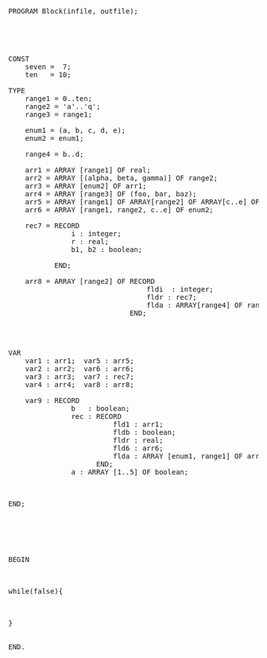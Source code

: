 <pre>
PROGRAM Block(infile, outfile);





CONST
    seven =  7;
    ten   = 10;

TYPE
    range1 = 0..ten;
    range2 = 'a'..'q';
    range3 = range1;

    enum1 = (a, b, c, d, e);
    enum2 = enum1;

    range4 = b..d;

    arr1 = ARRAY [range1] OF real;
    arr2 = ARRAY [(alpha, beta, gamma)] OF range2;
    arr3 = ARRAY [enum2] OF arr1;
    arr4 = ARRAY [range3] OF (foo, bar, baz);
    arr5 = ARRAY [range1] OF ARRAY[range2] OF ARRAY[c..e] OF enum2;
    arr6 = ARRAY [range1, range2, c..e] OF enum2;

    rec7 = RECORD
               i : integer;
               r : real;
               b1, b2 : boolean;

           END;

    arr8 = ARRAY [range2] OF RECORD
                                 fldi  : integer;
                                 fldr : rec7;
                                 flda : ARRAY[range4] OF range2;
                             END;




VAR
    var1 : arr1;  var5 : arr5;
    var2 : arr2;  var6 : arr6;
    var3 : arr3;  var7 : rec7;
    var4 : arr4;  var8 : arr8;

    var9 : RECORD
               b   : boolean;
               rec : RECORD
                         fld1 : arr1;
                         fldb : boolean;
                         fldr : real;
                         fld6 : arr6;
                         flda : ARRAY [enum1, range1] OF arr8;
                     END;
               a : ARRAY [1..5] OF boolean;



END;






BEGIN



while(false){



}


END.
</pre>
